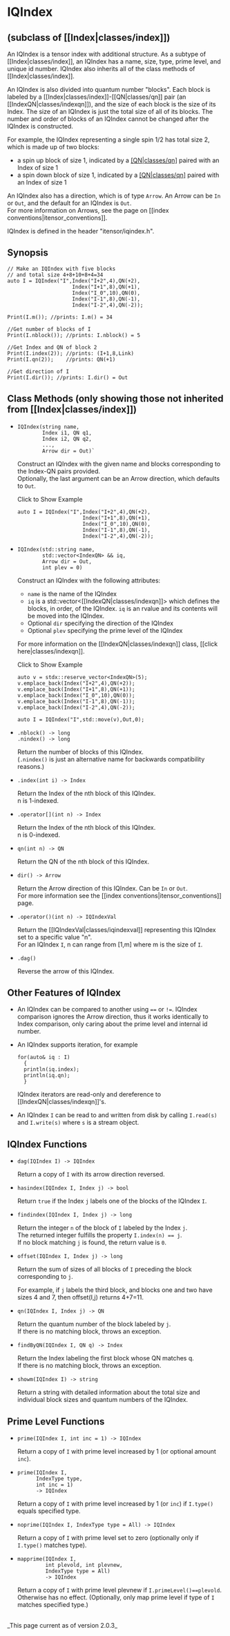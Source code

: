 # IQIndex #

## (subclass of [[Index|classes/index]]) ##

An IQIndex is a tensor index with additional structure.
As a subtype of [[Index|classes/index]], an IQIndex has a name, size, type, prime level, and unique id number.
IQIndex also inherits all of the class methods of [[Index|classes/index]].

An IQIndex is also divided into quantum number "blocks". 
Each block is labeled by a [[Index|classes/index]]-[[QN|classes/qn]] pair (an [[IndexQN|classes/indexqn]]), and the size of each 
block is the size of its Index.
The size of an IQIndex is just the total size of all of its blocks.
The number and order of blocks of an IQIndex cannot be changed after the IQIndex is constructed.

For example, the IQIndex representing a single spin 1/2 has total size 2, which is made up of two blocks:
* a spin up block of size 1,
  indicated by a [[QN|classes/qn]](+1) paired with an Index of size 1
* a spin down block of size 1, indicated by a [[QN|classes/qn]](-1) paired with an Index of size 1

An IQIndex also has a direction, which is of type `Arrow`. An Arrow can be `In` or `Out`, 
and the default for an IQIndex is `Out`. <br/>
For more information on Arrows, see the page on [[index conventions|itensor_conventions]].

IQIndex is defined in the header "itensor/iqindex.h".

## Synopsis ##

    // Make an IQIndex with five blocks
    // and total size 4+8+10+8+4=34
    auto I = IQIndex("I",Index("I+2",4),QN(+2),
                         Index("I+1",8),QN(+1),
                         Index("I_0",10),QN(0),
                         Index("I-1",8),QN(-1),
                         Index("I-2",4),QN(-2));

    Print(I.m()); //prints: I.m() = 34

    //Get number of blocks of I
    Print(I.nblock()); //prints: I.nblock() = 5

    //Get Index and QN of block 2
    Print(I.index(2)); //prints: (I+1,8,Link)
    Print(I.qn(2));    //prints: QN(+1)

    //Get direction of I
    Print(I.dir()); //prints: I.dir() = Out

## Class Methods (only showing those not inherited from [[Index|classes/index]])

* ```
  IQIndex(string name, 
          Index i1, QN q1, 
          Index i2, QN q2, 
          ...,
          Arrow dir = Out)`
  ```

  Construct an IQIndex with the given name and blocks corresponding to the Index-QN
  pairs provided.<br/>
  Optionally, the last argument can be an Arrow direction, which defaults to `Out`.

  <div class="example_clicker">Click to Show Example</div>

      auto I = IQIndex("I",Index("I+2",4),QN(+2),
                           Index("I+1",8),QN(+1),
                           Index("I_0",10),QN(0),
                           Index("I-1",8),QN(-1),
                           Index("I-2",4),QN(-2));

* ```
  IQIndex(std::string name, 
          std::vector<IndexQN> && iq, 
          Arrow dir = Out, 
          int plev = 0)
  ```

  Construct an IQIndex with the following attributes:
  * `name` is the name of the IQIndex
  * `iq` is a std::vector&lt;[[IndexQN|classes/indexqn]]&gt; which defines the blocks, in order, of the IQIndex.
    `iq` is an rvalue and its contents will be moved into the IQIndex.
  * Optional `dir` specifying the direction of the IQIndex 
  * Optional `plev` specifying the prime level of the IQIndex 

  For more information on the [[IndexQN|classes/indexqn]] class, [[click here|classes/indexqn]].

  <div class="example_clicker">Click to Show Example</div>

      auto v = stdx::reserve_vector<IndexQN>(5);
      v.emplace_back(Index("I+2",4),QN(+2));
      v.emplace_back(Index("I+1",8),QN(+1));
      v.emplace_back(Index("I_0",10),QN(0));
      v.emplace_back(Index("I-1",8),QN(-1));
      v.emplace_back(Index("I-2",4),QN(-2));

      auto I = IQIndex("I",std::move(v),Out,0);

* `.nblock() -> long`<br/>
  `.nindex() -> long`

  Return the number of blocks of this IQIndex. <br/>
  (`.nindex()` is just an alternative name for
  backwards compatibility reasons.)<br/>

* `.index(int i) -> Index`

  Return the Index of the nth block of this IQIndex. <br/>
  n is 1-indexed.

* `.operator[](int n) -> Index`

  Return the Index of the nth block of this IQIndex. <br/>
  n is 0-indexed.

* `qn(int n) -> QN`

  Return the QN of the nth block of this IQIndex.

* `dir() -> Arrow`

  Return the Arrow direction of this IQIndex. Can be `In` or `Out`. <br/>
  For more information see the [[index conventions|itensor_conventions]] page.

* `.operator()(int n) -> IQIndexVal`

  Return the [[IQIndexVal|classes/iqindexval]] representing this IQIndex set to a specific value "n". <br/>
  For an IQIndex `I`, n can range from [1,m] where m is the size of `I`.

* `.dag()`

  Reverse the arrow of this IQIndex.

## Other Features of IQIndex

* An IQIndex can be compared to another using `==` or `!=`. IQIndex 
  comparison ignores the Arrow direction, thus it works identically
  to Index comparison, only caring about the prime level and internal
  id number.

* An IQIndex supports iteration, for example

      for(auto& iq : I)
        {
        println(iq.index);
        println(iq.qn);
        }

  IQIndex iterators are read-only and dereference to [[IndexQN|classes/indexqn]]'s.

* An IQIndex `I` can be read to and written from disk by calling
  `I.read(s)` and `I.write(s)` where `s` is a stream object.

## IQIndex Functions

* `dag(IQIndex I) -> IQIndex`

  Return a copy of `I` with its arrow direction reversed.

* `hasindex(IQIndex I, Index j) -> bool`

  Return `true` if the Index `j` labels one of the blocks of the IQIndex `I`.

* `findindex(IQIndex I, Index j) -> long`

  Return the integer `n` of the block of `I` labeled by the Index `j`. <br/>
  The returned integer fulfills the property `I.index(n) == j`. <br/>
  If no block matching `j` is found, the return value is `0`.

* `offset(IQIndex I, Index j) -> long`

  Return the sum of sizes of all blocks of `I` preceding the 
  block corresponding to `j`.

  For example, if `j` labels the third block, and blocks one and 
  two have sizes 4 and 7, then offset(I,j) returns 4+7=11.

* `qn(IQIndex I, Index j) -> QN`

  Return the quantum number of the block labeled by `j`.<br/>
  If there is no matching block, throws an exception.

* `findByQN(IQIndex I, QN q) -> Index`

  Return the Index labeling the first block whose QN matches q. <br/>
  If there is no matching block, throws an exception.

* `showm(IQIndex I) -> string`

  Return a string with detailed information about the total size
  and individual block sizes and quantum numbers of the IQIndex.

## Prime Level Functions

* `prime(IQIndex I, int inc = 1) -> IQIndex` 

   Return a copy of  `I` with prime level increased by 1 (or optional amount `inc`).

* ```
  prime(IQIndex I, 
        IndexType type, 
        int inc = 1) 
        -> IQIndex
  ```

  Return a copy of  `I` with prime level increased by 1 (or `inc`) if `I.type()` equals specified type.

* `noprime(IQIndex I, IndexType type = All) -> IQIndex` 

   Return a copy of `I` with prime level set to zero (optionally only if `I.type()` matches type).

* ```
  mapprime(IQIndex I, 
           int plevold, int plevnew, 
           IndexType type = All) 
           -> IQIndex
  ```

   Return a copy of `I` with prime level plevnew if `I.primeLevel()==plevold`. Otherwise has no effect.
   (Optionally, only map prime level if type of `I` matches specified type.)

<br/>
_This page current as of version 2.0.3_

